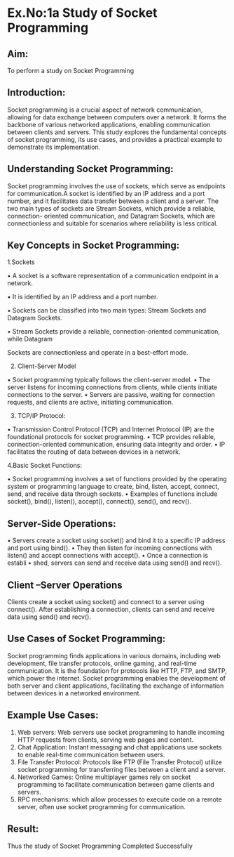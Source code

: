 # Ex.No:1a  			Study of Socket Programming

## Aim: 
To perform a study on Socket Programming
## Introduction:
Socket programming is a crucial aspect of network communication, allowing for data exchange 
between computers over a network. It forms the backbone of various networked applications, enabling 
communication between clients and servers. This study explores the fundamental concepts of socket 
programming, its use cases, and provides a practical example to demonstrate its implementation.
## Understanding Socket Programming:
Socket programming involves the use of sockets, which serve as endpoints for communication.A socket 
is identified by an IP address and a port number, and it facilitates data transfer between a client 
and a server. The two main types of sockets are Stream Sockets, which provide a reliable, connection-
oriented communication, and Datagram Sockets, which are connectionless and suitable for scenarios 
where reliability is less critical.
## Key Concepts in Socket Programming:
1.Sockets

•	A socket is a software representation of a communication endpoint in a network.

•	It is identified by an IP address and a port number.

•	Sockets can be classified into two main types: Stream Sockets and Datagram Sockets.

•	Stream Sockets provide a reliable, connection-oriented communication, while Datagram

Sockets are connectionless and operate in a best-effort mode.

2. Client-Server Model

•	Socket programming typically follows the client-server model.
•	The server listens for incoming connections from clients, while clients initiate connections
to the server.
•	Servers are passive, waiting for connection requests, and clients are active, initiating
communication.

3. TCP/IP Protocol:

•	Transmission Control Protocol (TCP) and Internet Protocol (IP) are the foundational protocols
for socket programming.
•	TCP provides reliable, connection-oriented communication, ensuring data integrity and order.
•	IP facilitates the routing of data between devices in a network.

4.Basic Socket Functions:

•	Socket programming involves a set of functions provided by the operating system or programming
language to create, bind, listen, accept, connect, send, and receive data through sockets.
•	Examples of functions include socket(), bind(), listen(), accept(), connect(), send(), and recv().

## Server-Side Operations:

•	Servers create a socket using socket() and bind it to a specific IP address and port using bind().
•	They then listen for incoming connections with listen() and accept connections with accept().
•	Once a connection is establi
•	shed, servers can send and receive data using send() and recv().

## Client –Server Operations

Clients create a socket using socket() and connect to a server using connect().
After establishing a connection, clients can send and receive data using send() and recv().

## Use Cases of Socket Programming:
Socket programming finds applications in various domains, including web development, file transfer protocols, 
online gaming, and real-time communication. It is the foundation for protocols like HTTP, FTP, and SMTP, which 
power the internet. Socket programming enables the development of both server and client applications, facilitating 
the exchange of information between devices in a networked environment.
## Example Use Cases:

1.	Web servers: Web servers use socket programming to handle incoming HTTP requests from clients, serving web pages and content.
2.	Chat Application: Instant messaging and chat applications use sockets to enable real-time communication between users.
3.	File Transfer Protocol: Protocols like FTP (File Transfer Protocol) utilize socket programming for transferring files between a client and a server.
4.	Networked Games: Online multiplayer games rely on socket programming to facilitate communication between game clients and servers.
5.	RPC mechanisms: which allow processes to execute code on a remote server, often use socket programming for communication.


## Result:
Thus the study of Socket Programming Completed Successfully
